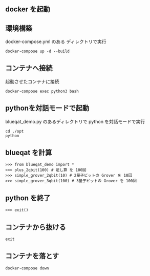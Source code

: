# 

## docker を起動

## 環境構築
docker-compose.yml のある ディレクトリで実行
```
docker-compose up -d --build
```

## コンテナへ接続
起動させたコンテナに接続 
```
docker-compose exec python3 bash
```

## pythonを対話モードで起動
blueqat_demo.py のあるディレクトリで python を対話モードで実行
```
cd ./opt
python
```

## blueqat を計算
```
>>> from blueqat_demo import *
>>> plus_2qbit(100) # 足し算 を 100回
>>> simple_grover_2qbit(10) # 2量子ビットの Grover を 10回
>>> simple_grover_3qbit(100) # 3量子ビットの Grover を 100回
```

## python を終了
```
>>> exit()
```

## コンテナから抜ける
```
exit
```

## コンテナを落とす
```
docker-compose down
```

